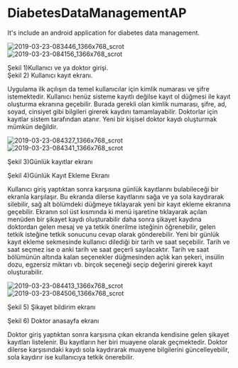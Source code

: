 # DiabetesDataManagementAP
It's include an android application for diabetes data management.

![2019-03-23-083446_1366x768_scrot](https://user-images.githubusercontent.com/55502819/102106896-2ede0d00-3e42-11eb-8cd9-90aeca2f06e5.png)
![2019-03-23-084156_1366x768_scrot](https://user-images.githubusercontent.com/55502819/102106959-3dc4bf80-3e42-11eb-94a4-684dc4ab423e.png)

Şekil 1)Kullanıcı ve ya doktor girişi.        
Şekil 2)                           Kullanıcı kayıt ekranı.

Uygulama ilk açılışın da temel kullanıcılar için kimlik numarası ve şifre istemektedir. Kullanıcı henüz sisteme kayıtlı değilse kayıt ol düğmesi ile kayıt oluşturma ekranına geçebilir. Burada gerekli olan kimlik numarası, şifre, ad, soyad, cinsiyet gibi bilgileri girerek kaydını tamamlayabilir. Doktorlar için kayıtlar sistem tarafından atanır. Yeni bir kişisel doktor kaydı oluşturmak mümkün değildir.


![2019-03-23-084327_1366x768_scrot](https://user-images.githubusercontent.com/55502819/102107551-e70bb580-3e42-11eb-9f6f-362cc3fc9cd9.png)
![2019-03-23-084341_1366x768_scrot](https://user-images.githubusercontent.com/55502819/102107585-eecb5a00-3e42-11eb-807a-92679383e50e.png)

Şekil 3)Günlük kayıtlar ekranı 

Şekil 4)Günlük Kayıt Ekleme Ekranı

Kullanıcı giriş yaptıktan sonra karşısına günlük kayıtlarını bulabileceği bir ekranla karşılaşır. Bu ekranda dilerse kayıtlarını sağa ve ya sola kaydırarak silebilir, sağ alt bölümdeki düğmeye tıklayarak yeni bir kayıt ekleme ekranına geçebilir. Ekranın sol üst kısmında ki menü işaretine tıklayarak açılan menüden bir şikayet kaydı oluşturabilir daha sonra şikayet kaydına doktordan gelen mesaj ve ya tetkik önerilme isteğinin öğrenebilir, gelen tetkik isteğine tetkik sonucunu cevap olarak gönderebilir.
	Yeni bir günlük kayıt ekleme sekmesinde kullanıcı dilediği bir tarih ve saat seçebilir. Tarih ve saat seçmez ise o anki tarih ve saat  geçerli sayılacaktır. Tarih ve saat bölümünün altında kalan seçenekler düğmesinden açlık kan şekeri, insülin dozu, egzersiz miktarı vb. birçok seçeneği seçip değerini girerek kayıt oluşturabilir.

![2019-03-23-084413_1366x768_scrot](https://user-images.githubusercontent.com/55502819/102107949-5d101c80-3e43-11eb-889b-a433ac128947.png)
![2019-03-23-084506_1366x768_scrot](https://user-images.githubusercontent.com/55502819/102107965-639e9400-3e43-11eb-8767-5e3ca18410ff.png)

Şekil 5) Şikayet bildirim ekranı

Şekil 6) Doktor anasayfa ekranı

Doktor giriş yaptıktan sonra karşısına çıkan ekranda kendisine gelen şikayet kayıtları listelenir. Bu kayıtların her biri muayene olarak geçmektedir. Doktor dilerse karşısındaki kaydı sola kaydırarak muayene bilgilerini güncelleyebilir, sola kaydırır ise kullanıcıya tetkik önerebilir. 


